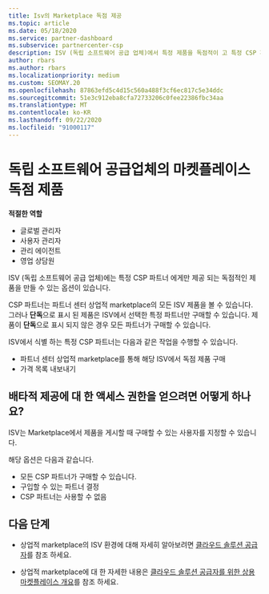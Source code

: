 ```yaml
---
title: Isv의 Marketplace 독점 제공
ms.topic: article
ms.date: 05/18/2020
ms.service: partner-dashboard
ms.subservice: partnercenter-csp
description: ISV (독립 소프트웨어 공급 업체)에서 특정 제품을 독점적이 고 특정 CSP 파트너만 사용할 수 있도록 하는 방법에 대해 알아봅니다.
author: rbars
ms.author: rbars
ms.localizationpriority: medium
ms.custom: SEOMAY.20
ms.openlocfilehash: 87863efd5c4d15c560a488f3cf6ec817c5e34ddc
ms.sourcegitcommit: 51e3c912eba8cfa72733206c0fee22386fbc34aa
ms.translationtype: MT
ms.contentlocale: ko-KR
ms.lasthandoff: 09/22/2020
ms.locfileid: "91000117"
---
```

# <a name="marketplace-exclusive-offers-from-independent-software-vendors"></a>독립 소프트웨어 공급업체의 마켓플레이스 독점 제품

**적절한 역할**

- 글로벌 관리자
- 사용자 관리자
- 관리 에이전트
- 영업 상담원

ISV (독립 소프트웨어 공급 업체)에는 특정 CSP 파트너 에게만 제공 되는 독점적인 제품을 만들 수 있는 옵션이 있습니다.

CSP 파트너는 파트너 센터 상업적 marketplace의 모든 ISV 제품을 볼 수 있습니다. 그러나 **단독**으로 표시 된 제품은 ISV에서 선택한 특정 파트너만 구매할 수 있습니다. 제품이 **단독**으로 표시 되지 않은 경우 모든 파트너가 구매할 수 있습니다.

ISV에서 식별 하는 특정 CSP 파트너는 다음과 같은 작업을 수행할 수 있습니다.

- 파트너 센터 상업적 marketplace를 통해 해당 ISV에서 독점 제품 구매
- 가격 목록 내보내기

## <a name="how-do-you-gain-access-to-exclusive-offers"></a>배타적 제공에 대 한 액세스 권한을 얻으려면 어떻게 하나요?

ISV는 Marketplace에서 제품을 게시할 때 구매할 수 있는 사용자를 지정할 수 있습니다.

해당 옵션은 다음과 같습니다.

- 모든 CSP 파트너가 구매할 수 있습니다.
- 구입할 수 있는 파트너 결정
- CSP 파트너는 사용할 수 없음

## <a name="next-steps"></a>다음 단계

- 상업적 marketplace의 ISV 환경에 대해 자세히 알아보려면 [클라우드 솔루션 공급자](/azure/marketplace/cloud-solution-providers)를 참조 하세요.

- 상업적 marketplace에 대 한 자세한 내용은 [클라우드 솔루션 공급자를 위한 상용 마켓플레이스 개요](csp-commercial-marketplace-overview.md)를 참조 하세요.